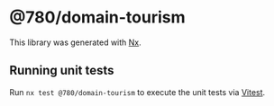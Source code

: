 # @780/domain-tourism

This library was generated with [Nx](https://nx.dev).

## Running unit tests

Run `nx test @780/domain-tourism` to execute the unit tests via [Vitest](https://vitest.dev/).

